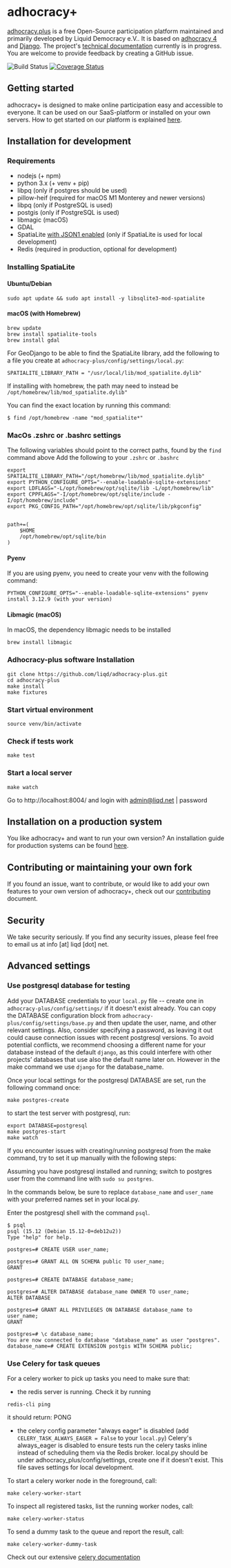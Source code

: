 # adhocracy+

[adhocracy.plus](https://adhocracy.plus/) is a free Open-Source participation platform maintained and primarily developed by Liquid Democracy e.V.. It is based on [adhocracy 4](https://github.com/liqd/adhocracy4) and [Django](https://github.com/django/django). The project's [technical documentation](https://liqd.github.io/adhocracy-plus/) currently is in progress. You are welcome to provide feedback by creating a GitHub issue.

![Build Status](https://github.com/liqd/adhocracy-plus/actions/workflows/django.yml/badge.svg)
[![Coverage Status](https://coveralls.io/repos/github/liqd/adhocracy-plus/badge.svg?branch=main)](https://coveralls.io/github/liqd/adhocracy-plus?branch=main)

## Getting started

adhocracy+ is designed to make online participation easy and accessible to everyone. It can be used on our SaaS-platform or installed on your own servers. How to get started on our platform is explained [here](https://adhocracy.plus/info/start/).

## Installation for development

### Requirements

 * nodejs (+ npm) 
 * python 3.x (+ venv + pip)
 * libpq (only if postgres should be used)
 * pillow-heif (required for macOS M1 Monterey and newer versions)
 * libpq (only if PostgreSQL is used)
 * postgis (only if PostgreSQL is used)
 * libmagic (macOS)
 * GDAL
 * SpatiaLite [with JSON1 enabled](https://code.djangoproject.com/wiki/JSON1Extension) (only if SpatiaLite is used for local development)
 * Redis (required in production, optional for development)

### Installing SpatiaLite

#### Ubuntu/Debian

```
sudo apt update && sudo apt install -y libsqlite3-mod-spatialite
```

#### macOS (with Homebrew)

```
brew update
brew install spatialite-tools
brew install gdal
```

For GeoDjango to be able to find the SpatiaLite library, add the following to a file you create at `adhocracy-plus/config/settings/local.py`:

```
SPATIALITE_LIBRARY_PATH = "/usr/local/lib/mod_spatialite.dylib"
```

If installing with homebrew, the path may need to instead be  `/opt/homebrew/lib/mod_spatialite.dylib"`

You can find the exact location by running this command:

```
$ find /opt/homebrew -name "mod_spatialite*"
```

### MacOs .zshrc or .bashrc settings

The following variables should point to the correct paths, found by the `find` command above
Add the following to your `.zshrc` or `.bashrc`

```
export SPATIALITE_LIBRARY_PATH="/opt/homebrew/lib/mod_spatialite.dylib"
export PYTHON_CONFIGURE_OPTS="--enable-loadable-sqlite-extensions"
export LDFLAGS="-L/opt/homebrew/opt/sqlite/lib -L/opt/homebrew/lib"
export CPPFLAGS="-I/opt/homebrew/opt/sqlite/include -I/opt/homebrew/include"
export PKG_CONFIG_PATH="/opt/homebrew/opt/sqlite/lib/pkgconfig"


path+=(
    $HOME
    /opt/homebrew/opt/sqlite/bin
)

```

#### Pyenv

If you are using pyenv, you need to create your venv with the following command:

```
PYTHON_CONFIGURE_OPTS="--enable-loadable-sqlite-extensions" pyenv install 3.12.9 (with your version)
```

#### Libmagic (macOS)

In macOS, the dependency libmagic needs to be installed

```
brew install libmagic
```

### Adhocracy-plus software Installation

    git clone https://github.com/liqd/adhocracy-plus.git
    cd adhocracy-plus
    make install 
    make fixtures

### Start virtual environment
```
source venv/bin/activate
```
### Check if tests work
```
make test
```
### Start a local server
```
make watch
```
Go to http://localhost:8004/ and login with admin@liqd.net | password

## Installation on a production system

You like adhocracy+ and want to run your own version? An installation guide for production systems can be found [here](./docs/installation_prod.md).

## Contributing or maintaining your own fork

If you found an issue, want to contribute, or would like to add your own features to your own version of adhocracy+, check out our [contributing](./docs/contributing.md) document.

## Security

We take security seriously. If you find any security issues, please feel free to email us at info [at] liqd [dot] net.


## Advanced settings 

### Use postgresql database for testing

Add your DATABASE credentials to your `local.py` file -- create one in `adhocracy-plus/config/settings/` if it doesn't exist already. You can copy the DATABASE configuration block from `adhocracy-plus/config/settings/base.py` and then update the user, name, and other relevant settings. Also, consider specifying a password, as leaving it out could cause connection issues with recent postgresql versions.
To avoid potential conflicts, we recommend choosing a different name for your database instead of the default `django`, as this could interfere with other projects’ databases that use also the default name later on. However in the make command we use `django` for the database_name.

Once your local settings for the postgresql DATABASE are set, run the following command once:
```
make postgres-create
```
to start the test server with postgresql, run:
```
export DATABASE=postgresql
make postgres-start
make watch
```

If you encounter issues with creating/running postgresql from the make command, try to set it up manually with the following steps:

Assuming you have postgresql installed and running; switch to postgres user from the command line with `sudo su postgres`.

In the commands below, be sure to replace `database_name` and `user_name` with your preferred names set in your local.py.

Enter the postgresql shell with the command `psql`.
```
$ psql 
psql (15.12 (Debian 15.12-0+deb12u2))
Type "help" for help.

postgres=# CREATE USER user_name;

postgres=# GRANT ALL ON SCHEMA public TO user_name;
GRANT

postgres=# CREATE DATABASE database_name;

postgres=# ALTER DATABASE database_name OWNER TO user_name;
ALTER DATABASE

postgres=# GRANT ALL PRIVILEGES ON DATABASE database_name to user_name;
GRANT

postgres=# \c database_name;
You are now connected to database "database_name" as user "postgres".
database_name=# CREATE EXTENSION postgis WITH SCHEMA public;
```

### Use Celery for task queues

For a celery worker to pick up tasks you need to make sure that:
- the redis server is running. Check it by running
```
redis-cli ping 
```
it should return: PONG

- the celery config parameter "always eager" is disabled (add `CELERY_TASK_ALWAYS_EAGER = False` to your `local.py`)
Celery's always_eager is disabled to ensure tests run the celery tasks inline instead of scheduling them via the Redis broker.
local.py should be under adhocracy_plus/config/settings, create one if it doesn't exist. This file saves settings for local development.

To start a celery worker node in the foreground, call:
```
make celery-worker-start
```

To inspect all registered tasks, list the running worker nodes, call:
```
make celery-worker-status
```

To send a dummy task to the queue and report the result, call:
```
make celery-worker-dummy-task
```
Check out our extensive [celery documentation](https://github.com/liqd/adhocracy-plus/compare/docs/celery.md?expand=1)
